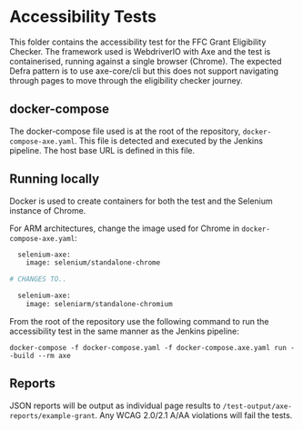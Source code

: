# Accessibility Tests
This folder contains the accessibility test for the FFC Grant Eligibility Checker. The framework used is WebdriverIO with Axe and the test is containerised, running against a single browser (Chrome). The expected Defra pattern is to use axe-core/cli but this does not support navigating through pages to move through the eligibility checker journey.

## docker-compose
The docker-compose file used is at the root of the repository, `docker-compose-axe.yaml`. This file is detected and executed by the Jenkins pipeline. The host base URL is defined in this file.

## Running locally
Docker is used to create containers for both the test and the Selenium instance of Chrome.

For ARM architectures, change the image used for Chrome in `docker-compose-axe.yaml`:

```dockerfile
  selenium-axe:
    image: selenium/standalone-chrome

# CHANGES TO..

  selenium-axe:
    image: seleniarm/standalone-chromium
```   

From the root of the repository use the following command to run the accessibility test in the same manner as the Jenkins pipeline:

```
docker-compose -f docker-compose.yaml -f docker-compose.axe.yaml run --build --rm axe
```

## Reports

JSON reports will be output as individual page results to `/test-output/axe-reports/example-grant`. Any WCAG 2.0/2.1 A/AA violations will fail the tests.
